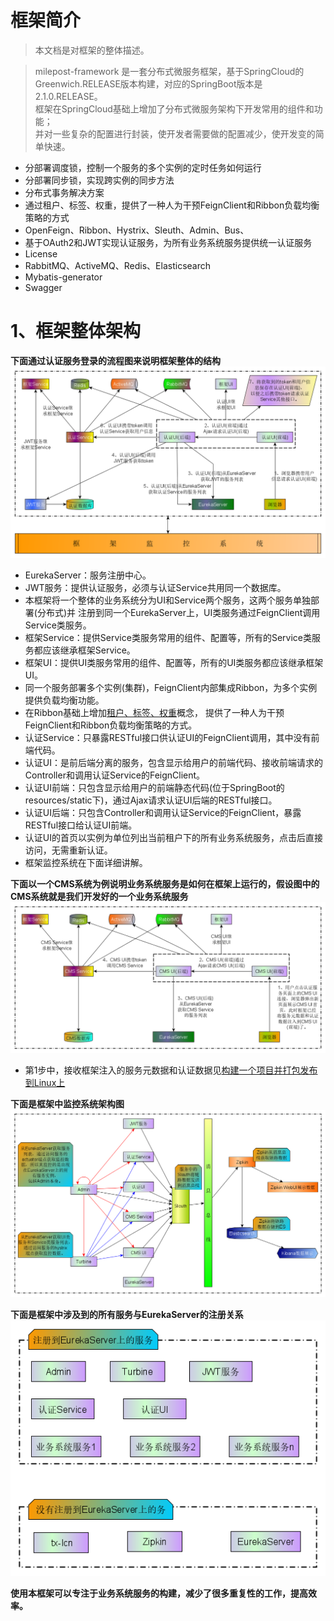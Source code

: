 # 框架简介

> 本文档是对框架的整体描述。

> milepost-framework 是一套分布式微服务框架，基于SpringCloud的Greenwich.RELEASE版本构建，对应的SpringBoot版本是2.1.0.RELEASE。<br>
框架在SpringCloud基础上增加了分布式微服务架构下开发常用的组件和功能；<br>
并对一些复杂的配置进行封装，使开发者需要做的配置减少，使开发变的简单快速。<br>

* 分部署调度锁，控制一个服务的多个实例的定时任务如何运行 
* 分部署同步锁，实现跨实例的同步方法
* 分布式事务解决方案
* 通过租户、标签、权重，提供了一种人为干预FeignClient和Ribbon负载均衡策略的方式
* OpenFeign、Ribbon、Hystrix、Sleuth、Admin、Bus、
* 基于OAuth2和JWT实现认证服务，为所有业务系统服务提供统一认证服务
* License
* RabbitMQ、ActiveMQ、Redis、Elasticsearch
* Mybatis-generator 
* Swagger


# 1、框架整体架构
**下面通过认证服务登录的流程图来说明框架整体的结构**
![images/认证服务登录流程图.bmp](images/认证服务登录流程图-0409-1.bmp)

* EurekaServer：服务注册中心。
* JWT服务：提供认证服务，必须与认证Service共用同一个数据库。
* 本框架将一个整体的业务系统分为UI和Service两个服务，这两个服务单独部署(分布式)并 
注册到同一个EurekaServer上，UI类服务通过FeignClient调用Service类服务。
* 框架Service：提供Service类服务常用的组件、配置等，所有的Service类服务都应该继承框架Service。
* 框架UI：提供UI类服务常用的组件、配置等，所有的UI类服务都应该继承框架UI。
* 同一个服务部署多个实例(集群)，FeignClient内部集成Ribbon，为多个实例提供负载均衡功能。
* 在Ribbon基础上增加[租户、标签、权重](../3guideForDevelopment/2distributedDevelopment/2tenant.md)概念， 
提供了一种人为干预FeignClient和Ribbon负载均衡策略的方式。
* 认证Service：只暴露RESTful接口供认证UI的FeignClient调用，其中没有前端代码。
* 认证UI：是前后端分离的服务，包含显示给用户的前端代码、接收前端请求的Controller和调用认证Service的FeignClient。
* 认证UI前端：只包含显示给用户的前端静态代码(位于SpringBoot的resources/static下)，通过Ajax请求认证UI后端的RESTful接口。
* 认证UI后端：只包含Controller和调用认证Service的FeignClient，暴露RESTful接口给认证UI前端。
* 认证UI的首页以实例为单位列出当前租户下的所有业务系统服务，点击后直接访问，无需重新认证。
* 框架监控系统在下面详细讲解。

**下面以一个CMS系统为例说明业务系统服务是如何在框架上运行的，假设图中的CMS系统就是我们开发好的一个业务系统服务**
![images/业务系统服务是如何在框架上运行的.bmp](images/业务系统服务是如何在框架上运行的-0409-1.bmp)

* 第1步中，接收框架注入的服务元数据和认证数据见[构建一个项目并打包发布到Linux上](../3guideForDevelopment/3example/2projectExample.md)

**下面是框架中监控系统架构图**
![images/框架监控系统.bmp](images/框架监控系统-0409-1.bmp)


**下面是框架中涉及到的所有服务与EurekaServer的注册关系**<br>
![images/框架全部服务.bmp](images/框架全部服务-0409-1.bmp)


**使用本框架可以专注于业务系统服务的构建，减少了很多重复性的工作，提高效率。**

